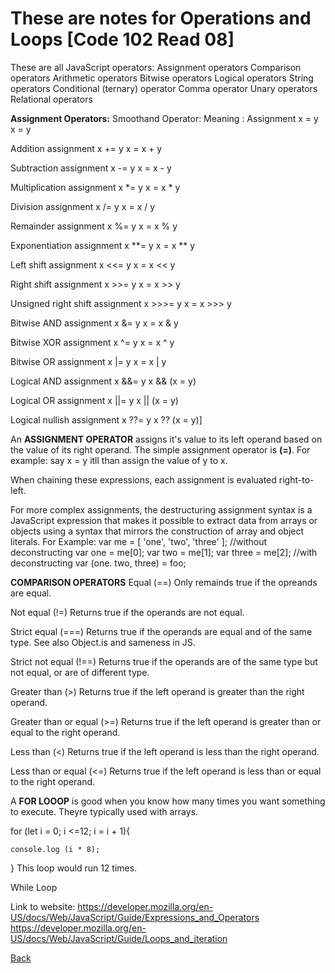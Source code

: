 # These are notes for Operations and Loops [Code 102 Read 08]

These are all JavaScript operators:
Assignment operators
Comparison operators
Arithmetic operators
Bitwise operators
Logical operators
String operators
Conditional (ternary) operator
Comma operator
Unary operators
Relational operators


**Assignment Operators:**             Smoothand Operator:       Meaning : 
Assignment	                             x = y	            x = y

Addition assignment	                     x += y	            x = x + y

Subtraction assignment	                 x -= y	            x = x - y

Multiplication assignment	             x *= y	            x = x * y

Division assignment	                     x /= y	            x = x / y

Remainder assignment	                 x %= y	            x = x % y

Exponentiation assignment	             x **= y	        x = x ** y

Left shift assignment	                 x <<= y	        x = x << y

Right shift assignment	                 x >>= y	        x = x >> y

Unsigned right shift assignment	         x >>>= y	        x = x >>> y

Bitwise AND assignment	                 x &= y	            x = x & y

Bitwise XOR assignment	                 x ^= y	            x = x ^ y

Bitwise OR assignment	                 x |= y	            x = x | y

Logical AND assignment	                 x &&= y	        x && (x = y)

Logical OR assignment	                 x ||= y	        x || (x = y)

Logical nullish assignment	             x ??= y	        x ?? (x = y)]

An **ASSIGNMENT OPERATOR** assigns it's value to its left operand based on the value of its right operand. The simple assignment operator is **(=)**.
For example: say x = y itll than assign the value of y to x.

When chaining these expressions, each assignment is evaluated right-to-left.

For more complex assignments, the destructuring assignment syntax is a JavaScript expression that makes it possible to extract data from arrays or objects using a syntax that mirrors the construction of array and object literals.
For Example: 
var me = [ 'one', 'two', 'three' ];
//without deconstructing
var one   = me[0];
var two   = me[1];
var three = me[2];
//with deconstructing 
var (one. two, three) = foo;

**COMPARISON OPERATORS**
Equal (==)	                Only remainds true if the opreands are equal.

Not equal (!=)	            Returns true if the operands are not equal.	

Strict equal (===)	        Returns true if the operands are equal and of the same type. See also Object.is and 
sameness in JS.	

Strict not equal (!==)	    Returns true if the operands are of the same type but not equal, or are of different type.	

Greater than (>)	        Returns true if the left operand is greater than the right operand.	

Greater than or equal (>=)	Returns true if the left operand is greater than or equal to the right operand.	

Less than (<)               Returns true if the left operand is less than the right operand.	

Less than or equal (<=)     Returns true if the left operand is less than or equal to the right operand.	

A **FOR LOOOP** is good when you know how many times you want something to execute. Theyre typically used with arrays.

for (let i = 0; i <=12; i = i + 1){

    console.log (i * 8);

}
This loop would run 12 times.

While Loop


Link to website: 
https://developer.mozilla.org/en-US/docs/Web/JavaScript/Guide/Expressions_and_Operators
https://developer.mozilla.org/en-US/docs/Web/JavaScript/Guide/Loops_and_iteration

[Back](https://cesardeltoroc.github.io/reading-notes/)
